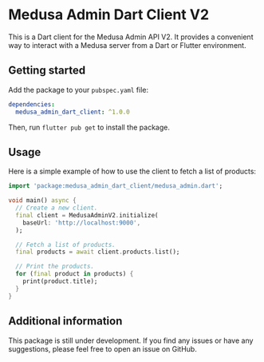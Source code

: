 # Medusa Admin Dart Client V2

This is a Dart client for the Medusa Admin API V2. It provides a convenient way to interact with a Medusa server from a Dart or Flutter environment.

## Getting started

Add the package to your `pubspec.yaml` file:

```yaml
dependencies:
  medusa_admin_dart_client: ^1.0.0
```

Then, run `flutter pub get` to install the package.

## Usage

Here is a simple example of how to use the client to fetch a list of products:

```dart
import 'package:medusa_admin_dart_client/medusa_admin.dart';

void main() async {
  // Create a new client.
  final client = MedusaAdminV2.initialize(
    baseUrl: 'http://localhost:9000',
  );

  // Fetch a list of products.
  final products = await client.products.list();

  // Print the products.
  for (final product in products) {
    print(product.title);
  }
}
```

## Additional information

This package is still under development. If you find any issues or have any suggestions, please feel free to open an issue on GitHub.

